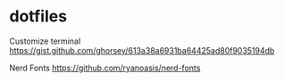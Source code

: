 # dotfiles

Customize terminal
https://gist.github.com/ghorsey/613a38a6931ba64425ad80f9035194db

Nerd Fonts
https://github.com/ryanoasis/nerd-fonts